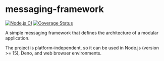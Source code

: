 # messaging-framework

[![Node.js CI](https://github.com/fructo/messaging-framework/workflows/Node.js%20CI/badge.svg)](https://github.com/fructo/messaging-framework/actions)
[![Coverage Status](https://codecov.io/gh/fructo/messaging-framework/branch/main/graph/badge.svg)](https://codecov.io/gh/fructo/messaging-framework/branch/main)

A simple messaging framework that defines the architecture of a modular application.

The project is platform-independent, so it can be used in Node.js (version >= 15), Deno, and web browser environments.
